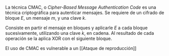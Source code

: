 La técnica CMAC, o *Cipher-Based Message Authentication Code* es una técnica criptográfica para autenticar mensajes. Se requiere de un cifrado de bloque $E$, un mensaje $m$, y una clave $k$.

Consiste en partir el mensaje en bloques y aplicarle $E$ a cada bloque sucesivamente, utilizando una clave $k$, en cadena. Al resultado de cada operación se la aplica XOR con el siguiente bloque.

El uso de CMAC es vulnerable a un [[Ataque de reproducción]]
